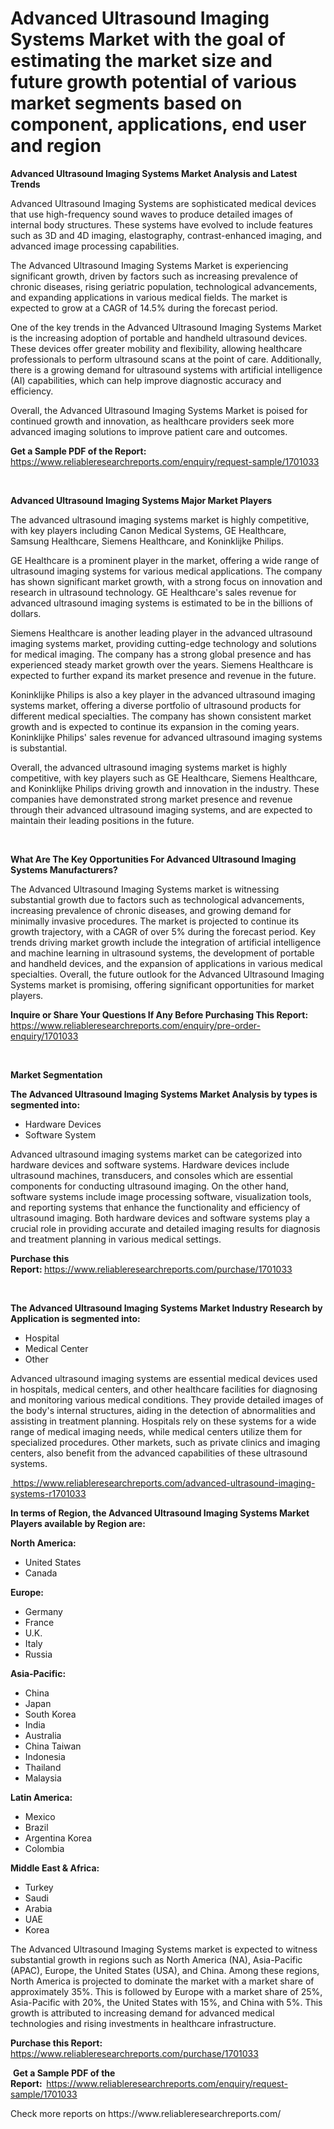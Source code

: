 <p><h1>Advanced Ultrasound Imaging Systems Market with the goal of estimating the market size and future growth potential of various market segments based on component, applications, end user and region</h1></p><p><strong>Advanced Ultrasound Imaging Systems Market Analysis and Latest Trends</strong></p>
<p><p>Advanced Ultrasound Imaging Systems are sophisticated medical devices that use high-frequency sound waves to produce detailed images of internal body structures. These systems have evolved to include features such as 3D and 4D imaging, elastography, contrast-enhanced imaging, and advanced image processing capabilities. </p><p>The Advanced Ultrasound Imaging Systems Market is experiencing significant growth, driven by factors such as increasing prevalence of chronic diseases, rising geriatric population, technological advancements, and expanding applications in various medical fields. The market is expected to grow at a CAGR of 14.5% during the forecast period.</p><p>One of the key trends in the Advanced Ultrasound Imaging Systems Market is the increasing adoption of portable and handheld ultrasound devices. These devices offer greater mobility and flexibility, allowing healthcare professionals to perform ultrasound scans at the point of care. Additionally, there is a growing demand for ultrasound systems with artificial intelligence (AI) capabilities, which can help improve diagnostic accuracy and efficiency.</p><p>Overall, the Advanced Ultrasound Imaging Systems Market is poised for continued growth and innovation, as healthcare providers seek more advanced imaging solutions to improve patient care and outcomes.</p></p>
<p><strong>Get a Sample PDF of the Report:&nbsp;</strong> <a href="https://www.reliableresearchreports.com/enquiry/request-sample/1701033">https://www.reliableresearchreports.com/enquiry/request-sample/1701033</a></p>
<p>&nbsp;</p>
<p><strong>Advanced Ultrasound Imaging Systems Major Market Players</strong></p>
<p><p>The advanced ultrasound imaging systems market is highly competitive, with key players including Canon Medical Systems, GE Healthcare, Samsung Healthcare, Siemens Healthcare, and Koninklijke Philips. </p><p>GE Healthcare is a prominent player in the market, offering a wide range of ultrasound imaging systems for various medical applications. The company has shown significant market growth, with a strong focus on innovation and research in ultrasound technology. GE Healthcare's sales revenue for advanced ultrasound imaging systems is estimated to be in the billions of dollars.</p><p>Siemens Healthcare is another leading player in the advanced ultrasound imaging systems market, providing cutting-edge technology and solutions for medical imaging. The company has a strong global presence and has experienced steady market growth over the years. Siemens Healthcare is expected to further expand its market presence and revenue in the future.</p><p>Koninklijke Philips is also a key player in the advanced ultrasound imaging systems market, offering a diverse portfolio of ultrasound products for different medical specialties. The company has shown consistent market growth and is expected to continue its expansion in the coming years. Koninklijke Philips' sales revenue for advanced ultrasound imaging systems is substantial.</p><p>Overall, the advanced ultrasound imaging systems market is highly competitive, with key players such as GE Healthcare, Siemens Healthcare, and Koninklijke Philips driving growth and innovation in the industry. These companies have demonstrated strong market presence and revenue through their advanced ultrasound imaging systems, and are expected to maintain their leading positions in the future.</p></p>
<p>&nbsp;</p>
<p><strong>What Are The Key Opportunities For Advanced Ultrasound Imaging Systems Manufacturers?</strong></p>
<p><p>The Advanced Ultrasound Imaging Systems market is witnessing substantial growth due to factors such as technological advancements, increasing prevalence of chronic diseases, and growing demand for minimally invasive procedures. The market is projected to continue its growth trajectory, with a CAGR of over 5% during the forecast period. Key trends driving market growth include the integration of artificial intelligence and machine learning in ultrasound systems, the development of portable and handheld devices, and the expansion of applications in various medical specialties. Overall, the future outlook for the Advanced Ultrasound Imaging Systems market is promising, offering significant opportunities for market players.</p></p>
<p><strong>Inquire or Share Your Questions If Any Before Purchasing This Report:</strong> <a href="https://www.reliableresearchreports.com/enquiry/pre-order-enquiry/1701033">https://www.reliableresearchreports.com/enquiry/pre-order-enquiry/1701033</a></p>
<p>&nbsp;</p>
<p><strong>Market Segmentation</strong></p>
<p><strong>The Advanced Ultrasound Imaging Systems Market Analysis by types is segmented into:</strong></p>
<p><ul><li>Hardware Devices</li><li>Software System</li></ul></p>
<p><p>Advanced ultrasound imaging systems market can be categorized into hardware devices and software systems. Hardware devices include ultrasound machines, transducers, and consoles which are essential components for conducting ultrasound imaging. On the other hand, software systems include image processing software, visualization tools, and reporting systems that enhance the functionality and efficiency of ultrasound imaging. Both hardware devices and software systems play a crucial role in providing accurate and detailed imaging results for diagnosis and treatment planning in various medical settings.</p></p>
<p><strong>Purchase this Report:&nbsp;</strong><a href="https://www.reliableresearchreports.com/purchase/1701033">https://www.reliableresearchreports.com/purchase/1701033</a></p>
<p>&nbsp;</p>
<p><strong>The Advanced Ultrasound Imaging Systems Market Industry Research by Application is segmented into:</strong></p>
<p><ul><li>Hospital</li><li>Medical Center</li><li>Other</li></ul></p>
<p><p>Advanced ultrasound imaging systems are essential medical devices used in hospitals, medical centers, and other healthcare facilities for diagnosing and monitoring various medical conditions. They provide detailed images of the body's internal structures, aiding in the detection of abnormalities and assisting in treatment planning. Hospitals rely on these systems for a wide range of medical imaging needs, while medical centers utilize them for specialized procedures. Other markets, such as private clinics and imaging centers, also benefit from the advanced capabilities of these ultrasound systems.</p></p>
<p><a href="https://www.reliableresearchreports.com/advanced-ultrasound-imaging-systems-r1701033">&nbsp;https://www.reliableresearchreports.com/advanced-ultrasound-imaging-systems-r1701033</a></p>
<p><strong>In terms of Region, the Advanced Ultrasound Imaging Systems Market Players available by Region are:</strong></p>
<p>
    <p> <strong> North America: </strong>
        <ul>
            <li>United States</li>
            <li>Canada</li>
        </ul>
        </p> 
    <p> <strong> Europe: </strong>
        <ul>
            <li>Germany</li>
            <li>France</li>
            <li>U.K.</li>
            <li>Italy</li>
            <li>Russia</li>
        </ul>
        </p> 
    <p> <strong> Asia-Pacific: </strong>
        <ul>
            <li>China</li>
            <li>Japan</li>
            <li>South Korea</li>
            <li>India</li>
            <li>Australia</li>
            <li>China Taiwan</li>
            <li>Indonesia</li>
            <li>Thailand</li>
            <li>Malaysia</li>
        </ul>
        </p> 
    <p> <strong> Latin America: </strong>
        <ul>
            <li>Mexico</li>
            <li>Brazil</li>
            <li>Argentina Korea</li>
            <li>Colombia</li>
        </ul>
        </p> 
    <p> <strong> Middle East & Africa: </strong>
        <ul>
            <li>Turkey</li>
            <li>Saudi</li>
            <li>Arabia</li>
            <li>UAE</li>
            <li>Korea</li>
        </ul>
    </p>
    </p>
<p><p>The Advanced Ultrasound Imaging Systems market is expected to witness substantial growth in regions such as North America (NA), Asia-Pacific (APAC), Europe, the United States (USA), and China. Among these regions, North America is projected to dominate the market with a market share of approximately 35%. This is followed by Europe with a market share of 25%, Asia-Pacific with 20%, the United States with 15%, and China with 5%. This growth is attributed to increasing demand for advanced medical technologies and rising investments in healthcare infrastructure.</p></p>
<p><strong>Purchase this Report: </strong><a href="https://www.reliableresearchreports.com/purchase/1701033">https://www.reliableresearchreports.com/purchase/1701033</a></p>
<p>&nbsp;<strong>Get a Sample PDF of the Report:&nbsp;&nbsp;</strong><a href="https://www.reliableresearchreports.com/enquiry/request-sample/1701033">https://www.reliableresearchreports.com/enquiry/request-sample/1701033</a></p>
<p><strong></strong></p>
<p>Check more reports on https://www.reliableresearchreports.com/</p>